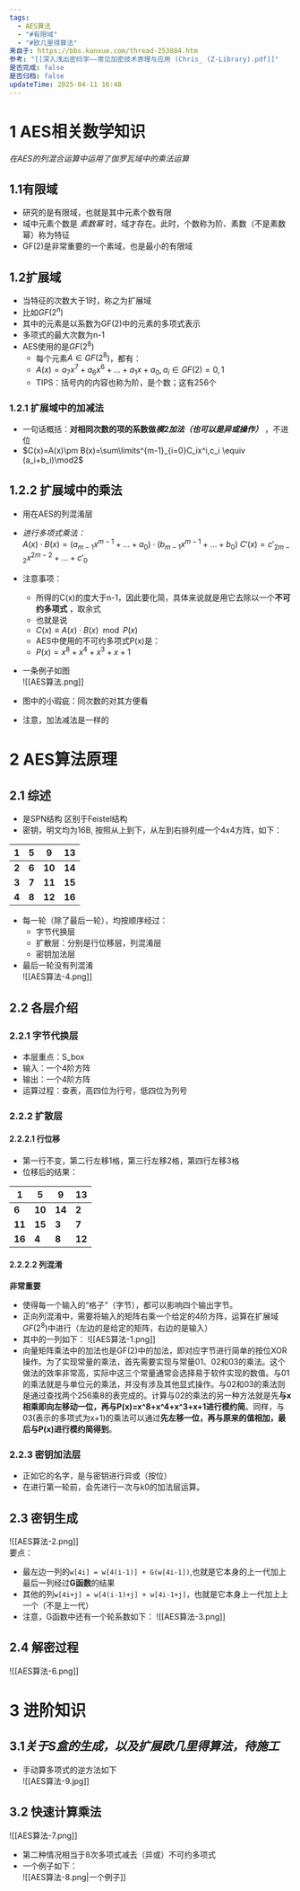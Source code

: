 ```yaml
---
tags:
  - AES算法
  - "#有限域"
  - "#欧几里得算法"
来自于: https://bbs.kanxue.com/thread-253884.htm
参考: "[[深入浅出密码学——常见加密技术原理与应用 (Chris_ (Z-Library).pdf]]"
是否完成: false
是否归档: false
updateTime: 2025-04-11 16:48
---
```

# 1 AES相关数学知识  
*在AES的列混合运算中运用了伽罗瓦域中的乘法运算*  
## 1.1有限域
* 研究的是有限域，也就是其中元素个数有限  
* 域中元素个数是 *素数幂* 时，域才存在。此时，个数称为阶、素数（不是素数幂）称为特征  
* GF(2)是非常重要的一个素域，也是最小的有限域
## 1.2扩展域  
* 当特征的次数大于1时，称之为扩展域  
* 比如$GF(2^n)$   
* 其中的元素是以系数为GF(2)中的元素的多项式表示
* 多项式的最大次数为n-1
* AES使用的是$GF(2^8)$ 
	* 每个元素$A \in GF(2^8)$，都有：
	* $A(x)=a_7x^7+a_6x^6+...+a_1x+a_0 ,a_i\in GF(2)=0,1$ 
	* TIPS：括号内的内容也称为阶，是个数；这有256个  
### 1.2.1 扩展域中的加减法  
* 一句话概括：**对相同次数的项的系数做*模2加法（也可以是异或操作）*** ，不进位  
* $C(x)=A(x)\pm B(x)=\sum\limits^{m-1}_{i=0}C_ix^i,c_i \equiv (a_i+b_i)\mod2$   
## 1.2.2 扩展域中的乘法  
* 用在AES的列混淆层  
* *进行多项式乘法：*   
$A(x)\cdot B(x) = (a_{m-1}x^{m-1}+...+a_0)\cdot(b_{m-1}x^{m-1}+...+b_0)$ 
$C'(x)=c'_{2m-2}x^{2m-2}+...+c'_0$  
 
* 注意事项：
	* 所得的C(x)的度大于n-1，因此要化简，具体来说就是用它去除以一个**不可约多项式**  ，取余式
	* 也就是说  
	* $C(x)\equiv A(x)\cdot B(x) \mod P(x)$  
	* AES中使用的不可约多项式P(x)是：
	* $P(x)=x^8+x^4+x^3+x+1$

* 一条例子如图  
![[AES算法.png]]
* 图中的小瑕疵：同次数的对其方便看
* 注意，加法减法是一样的  

# 2 AES算法原理  
## 2.1 综述  
* 是SPN结构 区别于Feistel结构
* 密钥，明文均为16B, 按照从上到下，从左到右排列成一个4x4方阵，如下：

| 1   | 5   | 9   | 13  |
| --- | --- | --- | --- |
| **2**   | **6**   | **10**  | **14**  |
| **3**   | **7**   | **11**  | **15**  |
| **4**   | **8**   | **12**  | **16**  |
* 每一轮（除了最后一轮），均按顺序经过：
	* 字节代换层  
	* 扩散层：分别是行位移层，列混淆层  
	* 密钥加法层
* 最后一轮没有列混淆  
![[AES算法-4.png]]
## 2.2 各层介绍  
### 2.2.1 字节代换层  
* 本层重点：S_box
* 输入：一个4阶方阵
* 输出：一个4阶方阵  
* 运算过程：查表，高四位为行号，低四位为列号
### 2.2.2 扩散层  
#### 2.2.2.1 行位移
* 第一行不变，第二行左移1格，第三行左移2格，第四行左移3格  
* 位移后的结果：

| **1**  | **5**  | **9**  | **13** |
| ------ | ------ | ------ | ------ |
| **6**  | **10** | **14** | **2**  |
| **11** | **15** | **3**  | **7**  |
| **16** | **4**  | **8**  | **12** |
#### 2.2.2.2 列混淆  
**非常重要**   
* 使得每一个输入的“格子”（字节），都可以影响四个输出字节。
* 正向列混淆中，需要将输入的矩阵右乘一个给定的4阶方阵，运算在扩展域$GF(2^8)$中进行（左边的是给定的矩阵，右边的是输入）
* 其中的一列如下：
![[AES算法-1.png]]  
* 向量矩阵乘法中的加法也是GF(2)中的加法，即对应字节进行简单的按位XOR操作。为了实现常量的乘法，首先需要实现与常量01、02和03的乘法。这个做法的效率非常高，实际中这三个常量通常会选择易于软件实现的数值。与01的乘法就是与单位元的乘法，并没有涉及其他显式操作。与02和03的乘法则是通过查找两个256乘8的表完成的。计算与02的乘法的另一种方法就是先**与x相乘即向左移动一位，再与P(x)=x^8+x^4+x^3+x+1进行模约简**。同样，与03(表示的多项式为x+1)的乘法可以通过**先左移一位，再与原来的值相加，最后与P(x)进行模约简得到**。
### 2.2.3 密钥加法层  
* 正如它的名字，是与密钥进行异或（按位）  
* 在进行第一轮前，会先进行一次与k0的加法层运算。  
## 2.3 密钥生成  
![[AES算法-2.png]]  
要点：  
* 最左边一列的`w[4i] = w[4(i-1)] + G(w[4i-1])`,也就是它本身的上一代加上最后一列经过**G函数**的结果
* 其他的列`w[4i+j] = w[4(i-1)+j] + w[4i-1+j]`，也就是它本身上一代加上上一个（不是上一代）
* 注意，G函数中还有一个轮系数如下：
![[AES算法-3.png]]    
## 2.4 解密过程  
![[AES算法-6.png]]  
# 3 进阶知识  
## 3.1*关于S盒的生成，以及扩展欧几里得算法，待施工*    
* 手动算多项式的逆方法如下  
![[AES算法-9.jpg]]
## 3.2 快速计算乘法  
![[AES算法-7.png]]  
* 第二种情况相当于8次多项式减去（异或）不可约多项式  
* 一个例子如下：  
![[AES算法-8.png|一个例子]]  
